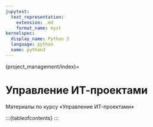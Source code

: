 ```yaml
---
jupytext:
  text_representation:
    extension: .md
    format_name: myst
kernelspec:
  display_name: Python 3
  language: python
  name: python3
---
```


(project_management/index)=
# Управление ИТ-проектами

Материалы по курсу &laquo;Управление ИТ-проектами&raquo;

:::{tableofcontents}
:::
